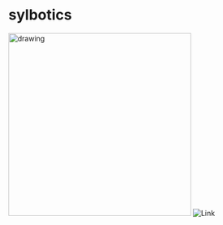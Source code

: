# sylbotics
<img src="sylbotics.png" alt="drawing" height = "360" width="360"/> ![Link](http://google.com)
